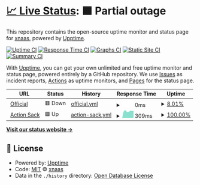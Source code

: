 # [📈 Live Status](https://xnaas.github.io/nitter-instances): <!--live status--> **🟧 Partial outage**

This repository contains the open-source uptime monitor and status page for [xnaas](https://xnaas.info/), powered by [Upptime](https://github.com/upptime/upptime).

[![Uptime CI](https://github.com/xnaas/nitter-instances/workflows/Uptime%20CI/badge.svg)](https://github.com/upptime/upptime/actions?query=workflow%3A%22Uptime+CI%22)
[![Response Time CI](https://github.com/xnaas/nitter-instances/workflows/Response%20Time%20CI/badge.svg)](https://github.com/upptime/upptime/actions?query=workflow%3A%22Response+Time+CI%22)
[![Graphs CI](https://github.com/xnaas/nitter-instances/workflows/Graphs%20CI/badge.svg)](https://github.com/upptime/upptime/actions?query=workflow%3A%22Graphs+CI%22)
[![Static Site CI](https://github.com/xnaas/nitter-instances/workflows/Static%20Site%20CI/badge.svg)](https://github.com/upptime/upptime/actions?query=workflow%3A%22Static+Site+CI%22)
[![Summary CI](https://github.com/xnaas/nitter-instances/workflows/Summary%20CI/badge.svg)](https://github.com/upptime/upptime/actions?query=workflow%3A%22Summary+CI%22)

With [Upptime](https://upptime.js.org), you can get your own unlimited and free uptime monitor and status page, powered entirely by a GitHub repository. We use [Issues](https://github.com/xnaas/nitter-instances/issues) as incident reports, [Actions](https://github.com/xnaas/nitter-instances/actions) as uptime monitors, and [Pages](https://xnaas.github.io/nitter-instances) for the status page.

<!--start: status pages-->
<!-- This summary is generated by Upptime (https://github.com/upptime/upptime) -->
<!-- Do not edit this manually, your changes will be overwritten -->
<!-- prettier-ignore -->
| URL | Status | History | Response Time | Uptime |
| --- | ------ | ------- | ------------- | ------ |
| <img alt="" src="https://favicons.githubusercontent.com/nitter.net" height="13"> [Official](https://nitter.net) | 🟥 Down | [official.yml](https://github.com/xnaas/nitter-instances/commits/HEAD/history/official.yml) | <details><summary><img alt="Response time graph" src="./graphs/official/response-time-week.png" height="20"> 0ms</summary><br><a href="https://xnaas.github.io/nitter-instances/history/official"><img alt="Response time 0" src="https://img.shields.io/endpoint?url=https%3A%2F%2Fraw.githubusercontent.com%2Fxnaas%2Fnitter-instances%2FHEAD%2Fapi%2Fofficial%2Fresponse-time.json"></a><br><a href="https://xnaas.github.io/nitter-instances/history/official"><img alt="24-hour response time 0" src="https://img.shields.io/endpoint?url=https%3A%2F%2Fraw.githubusercontent.com%2Fxnaas%2Fnitter-instances%2FHEAD%2Fapi%2Fofficial%2Fresponse-time-day.json"></a><br><a href="https://xnaas.github.io/nitter-instances/history/official"><img alt="7-day response time 0" src="https://img.shields.io/endpoint?url=https%3A%2F%2Fraw.githubusercontent.com%2Fxnaas%2Fnitter-instances%2FHEAD%2Fapi%2Fofficial%2Fresponse-time-week.json"></a><br><a href="https://xnaas.github.io/nitter-instances/history/official"><img alt="30-day response time 0" src="https://img.shields.io/endpoint?url=https%3A%2F%2Fraw.githubusercontent.com%2Fxnaas%2Fnitter-instances%2FHEAD%2Fapi%2Fofficial%2Fresponse-time-month.json"></a><br><a href="https://xnaas.github.io/nitter-instances/history/official"><img alt="1-year response time 0" src="https://img.shields.io/endpoint?url=https%3A%2F%2Fraw.githubusercontent.com%2Fxnaas%2Fnitter-instances%2FHEAD%2Fapi%2Fofficial%2Fresponse-time-year.json"></a></details> | <details><summary><a href="https://xnaas.github.io/nitter-instances/history/official">8.01%</a></summary><a href="https://xnaas.github.io/nitter-instances/history/official"><img alt="All-time uptime 8.01%" src="https://img.shields.io/endpoint?url=https%3A%2F%2Fraw.githubusercontent.com%2Fxnaas%2Fnitter-instances%2FHEAD%2Fapi%2Fofficial%2Fuptime.json"></a><br><a href="https://xnaas.github.io/nitter-instances/history/official"><img alt="24-hour uptime 8.01%" src="https://img.shields.io/endpoint?url=https%3A%2F%2Fraw.githubusercontent.com%2Fxnaas%2Fnitter-instances%2FHEAD%2Fapi%2Fofficial%2Fuptime-day.json"></a><br><a href="https://xnaas.github.io/nitter-instances/history/official"><img alt="7-day uptime 8.01%" src="https://img.shields.io/endpoint?url=https%3A%2F%2Fraw.githubusercontent.com%2Fxnaas%2Fnitter-instances%2FHEAD%2Fapi%2Fofficial%2Fuptime-week.json"></a><br><a href="https://xnaas.github.io/nitter-instances/history/official"><img alt="30-day uptime 8.01%" src="https://img.shields.io/endpoint?url=https%3A%2F%2Fraw.githubusercontent.com%2Fxnaas%2Fnitter-instances%2FHEAD%2Fapi%2Fofficial%2Fuptime-month.json"></a><br><a href="https://xnaas.github.io/nitter-instances/history/official"><img alt="1-year uptime 8.01%" src="https://img.shields.io/endpoint?url=https%3A%2F%2Fraw.githubusercontent.com%2Fxnaas%2Fnitter-instances%2FHEAD%2Fapi%2Fofficial%2Fuptime-year.json"></a></details>
| <img alt="" src="https://favicons.githubusercontent.com/nitter.actionsack.com" height="13"> [Action Sack](https://nitter.actionsack.com) | 🟩 Up | [action-sack.yml](https://github.com/xnaas/nitter-instances/commits/HEAD/history/action-sack.yml) | <details><summary><img alt="Response time graph" src="./graphs/action-sack/response-time-week.png" height="20"> 309ms</summary><br><a href="https://xnaas.github.io/nitter-instances/history/action-sack"><img alt="Response time 309" src="https://img.shields.io/endpoint?url=https%3A%2F%2Fraw.githubusercontent.com%2Fxnaas%2Fnitter-instances%2FHEAD%2Fapi%2Faction-sack%2Fresponse-time.json"></a><br><a href="https://xnaas.github.io/nitter-instances/history/action-sack"><img alt="24-hour response time 309" src="https://img.shields.io/endpoint?url=https%3A%2F%2Fraw.githubusercontent.com%2Fxnaas%2Fnitter-instances%2FHEAD%2Fapi%2Faction-sack%2Fresponse-time-day.json"></a><br><a href="https://xnaas.github.io/nitter-instances/history/action-sack"><img alt="7-day response time 309" src="https://img.shields.io/endpoint?url=https%3A%2F%2Fraw.githubusercontent.com%2Fxnaas%2Fnitter-instances%2FHEAD%2Fapi%2Faction-sack%2Fresponse-time-week.json"></a><br><a href="https://xnaas.github.io/nitter-instances/history/action-sack"><img alt="30-day response time 309" src="https://img.shields.io/endpoint?url=https%3A%2F%2Fraw.githubusercontent.com%2Fxnaas%2Fnitter-instances%2FHEAD%2Fapi%2Faction-sack%2Fresponse-time-month.json"></a><br><a href="https://xnaas.github.io/nitter-instances/history/action-sack"><img alt="1-year response time 309" src="https://img.shields.io/endpoint?url=https%3A%2F%2Fraw.githubusercontent.com%2Fxnaas%2Fnitter-instances%2FHEAD%2Fapi%2Faction-sack%2Fresponse-time-year.json"></a></details> | <details><summary><a href="https://xnaas.github.io/nitter-instances/history/action-sack">100.00%</a></summary><a href="https://xnaas.github.io/nitter-instances/history/action-sack"><img alt="All-time uptime 100.00%" src="https://img.shields.io/endpoint?url=https%3A%2F%2Fraw.githubusercontent.com%2Fxnaas%2Fnitter-instances%2FHEAD%2Fapi%2Faction-sack%2Fuptime.json"></a><br><a href="https://xnaas.github.io/nitter-instances/history/action-sack"><img alt="24-hour uptime 100.00%" src="https://img.shields.io/endpoint?url=https%3A%2F%2Fraw.githubusercontent.com%2Fxnaas%2Fnitter-instances%2FHEAD%2Fapi%2Faction-sack%2Fuptime-day.json"></a><br><a href="https://xnaas.github.io/nitter-instances/history/action-sack"><img alt="7-day uptime 100.00%" src="https://img.shields.io/endpoint?url=https%3A%2F%2Fraw.githubusercontent.com%2Fxnaas%2Fnitter-instances%2FHEAD%2Fapi%2Faction-sack%2Fuptime-week.json"></a><br><a href="https://xnaas.github.io/nitter-instances/history/action-sack"><img alt="30-day uptime 100.00%" src="https://img.shields.io/endpoint?url=https%3A%2F%2Fraw.githubusercontent.com%2Fxnaas%2Fnitter-instances%2FHEAD%2Fapi%2Faction-sack%2Fuptime-month.json"></a><br><a href="https://xnaas.github.io/nitter-instances/history/action-sack"><img alt="1-year uptime 100.00%" src="https://img.shields.io/endpoint?url=https%3A%2F%2Fraw.githubusercontent.com%2Fxnaas%2Fnitter-instances%2FHEAD%2Fapi%2Faction-sack%2Fuptime-year.json"></a></details>

<!--end: status pages-->

[**Visit our status website →**](https://xnaas.github.io/nitter-instances)

## 📄 License

- Powered by: [Upptime](https://github.com/upptime/upptime)
- Code: [MIT](./LICENSE) © [xnaas](https://xnaas.info/)
- Data in the `./history` directory: [Open Database License](https://opendatacommons.org/licenses/odbl/1-0/)

